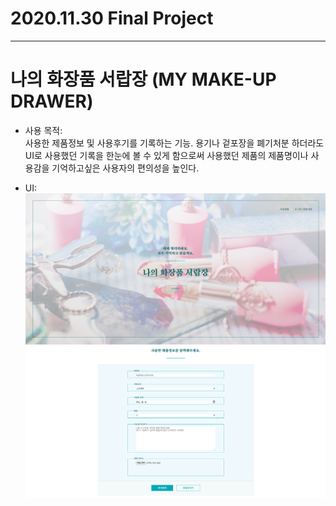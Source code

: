 # 2020.11.30 Final Project

---

# 나의 화장품 서랍장 (MY MAKE-UP DRAWER)

- 사용 목적: <br>
  사용한 제품정보 및 사용후기를 기록하는 기능.
  용기나 겉포장을 폐기처분 하더라도 UI로 사용했던 기록을 한눈에 볼 수 있게 함으로써 사용했던 제품의 제품명이나 사용감을 기억하고싶은 사용자의 편의성을 높인다.

- UI: <br>
  ![UI1 img](./images/UI.png) <br>
  ![UI2 img](./images/UI1.png)
